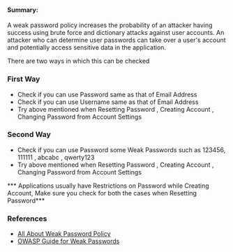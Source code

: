 <h4>Summary:</h4>

A weak password policy increases the probability of an attacker having success using brute force and dictionary attacks against user accounts. An attacker who can determine user passwords can take over a user's account and potentially access sensitive data in the application.

There are two ways in which this can be checked 

### First Way 

- Check if you can use Password same as that of Email Address
- Check if you can use Username same as that of Email Address
- Try above mentioned when Resetting Password , Creating Account , Changing Password from Account Settings

### Second Way 

- Check if you can use Password some Weak Passwords such as 123456, 111111 , abcabc , qwerty123
- Try above mentioned when Resetting Password , Creating Account , Changing Password from Account Settings

*** Applications usually have Restrictions on Password while Creating Account, Make sure you check for both the cases when Resetting Password***


### References

- [All About Weak Password Policy](http://applicationsecurity.io/appsec-findings-database/weak-password-policy/)
- [OWASP Guide for Weak Passwords](https://owasp.org/www-project-web-security-testing-guide/latest/4-Web_Application_Security_Testing/04-Authentication_Testing/07-Testing_for_Weak_Password_Policy)
